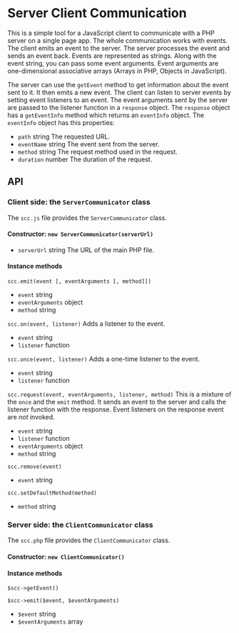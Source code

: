 # Server Client Communication
This is a simple tool for a JavaScript client to communicate with a PHP server on a single page app.
The whole communication works with events. The client emits an event to the server. The server
processes the event and sends an event back.
Events are represented as strings. Along with the event string, you can pass some event arguments.
Event arguments are one-dimensional associative arrays (Arrays in PHP, Objects in JavaScript).

The server can use the `getEvent` method to get information about the event sent to it.
It then emits a new event.
The client can listen to server events by setting event listeners to an event. The event arguments
sent by the server are passed to the listener function in a `response` object. The `response` object
has a `getEventInfo` method which returns an `eventInfo` object. The `eventInfo` object has this properties:
* `path` string The requested URL.
* `eventName` string The event sent from the server.
* `method` string The request method used in the request.
* `duration` number The duration of the request.

## API
### Client side: the `ServerCommunicator` class
The `scc.js` file provides the `ServerCommunicator` class.
#### Constructor: `new ServerCommunicator(serverUrl)`
* `serverUrl` string The URL of the main PHP file.

#### Instance methods
`scc.emit(event [, eventArguments [, method]])`
* `event` string
* `eventArguments` object
* `method` string

`scc.on(event, listener)`
Adds a listener to the event.
* `event` string
* `listener` function

`scc.once(event, listener)`
Adds a one-time listener to the event.
* `event` string
* `listener` function

`scc.request(event, eventArguments, listener, method)`
This is a mixture of the `once` and the `emit` method. It sends an event to the
server and calls the listener function with the response. Event listeners on the
response event are *not* invoked.
* `event` string
* `listener` function
* `eventArguments` object
* `method` string

`scc.remove(event)`
* `event` string

`scc.setDefaultMethod(method)`
* `method` string

### Server side: the `ClientCommunicator` class
The `scc.php` file provides the `ClientCommunicator` class.
#### Constructor: `new ClientCommunicator()`

#### Instance methods
`$scc->getEvent()`

`$scc->emit($event, $eventArguments)`
* `$event` string
* `$eventArguments` array
